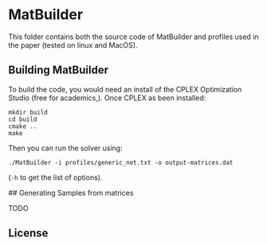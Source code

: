  # MatBuilder


 This folder contains both the source code of MatBuilder and profiles used in the paper (tested on linux and MacOS).


## Building MatBuilder

 To build the code, you would need an install of the CPLEX Optimization Studio (free for academics,). Once CPLEX as been installed:

```
mkdir build
cd build
cmake ..
make
```

Then you can run the solver using:

```
./MatBuilder -i profiles/generic_net.txt -o output-matrices.dat
```

(`-h` to get the list of options).

## Generating Samples from matrices

TODO

## License

